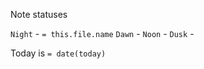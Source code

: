 Note statuses

`Night` - `= this.file.name`
`Dawn` - 
`Noon` -
`Dusk` -


Today is `= date(today)`

